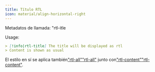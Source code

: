 ```yaml
---
title: Título RTL
icon: material/align-horizontal-right
---
```


Metadatos de llamada: "rtl-itle

Usage:

```md
> [!info|rtl-title] The title will be displayed as rtl
> Content is shown as usual
```

El estilo en sí se aplica también["rtl-all"](../combined-styling/page-11.md)["rtl-all"](../combined-styling/page-11.md)
junto con["rtl-content"](../content-styling/page-1.md)["rtl-content"](../content-styling/page-1.md).

